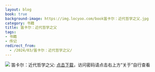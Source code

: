 ```yaml
---
layout: blog
book: true
background-image: https://img.locyoo.com/book笛卡尔：近代哲学之父.jpg
category: 书籍
title: 笛卡尔：近代哲学之父
tags:
- 书籍
- 传记
redirect_from:
  - /2024/03/笛卡尔：近代哲学之父/
---
```

![](https://img.locyoo.com/book笛卡尔：近代哲学之父.jpg)
笛卡尔：近代哲学之父: <a name = "ref1" href="https://url18.ctfile.com/f/50983618-1380724375-d72c71?p=3619">点击下载</a>，访问密码请点击右上方“关于”自行查看